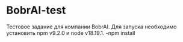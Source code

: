 # BobrAI-test
Тестовое задание для компании BobrAI. Для запуска необходимо установить npm v9.2.0 и node v18.19.1.
    -npm install
